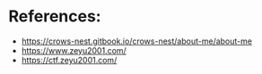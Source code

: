 # References:
* https://crows-nest.gitbook.io/crows-nest/about-me/about-me
* https://www.zeyu2001.com/
* https://ctf.zeyu2001.com/